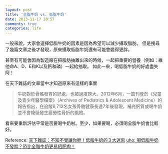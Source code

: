```yaml
---
layout: post
title: '全脂牛奶 vs. 低脂牛奶'
date: 2013-11-17 20:57
comments: true
categories: life
---
```

一般來說，大家會選擇低脂牛奶的因素是因為希望可以減少攝取脂肪。
但是搜尋了幾篇文章之後才發現，原來攝取低脂牛奶還有可能會變得更胖。

甚至有可能會因為製造廠在把脂肪抽離出來的時候，一起把重要的營養（例如：維他命A、D、E和K以及鈣和磷）一起給抽取。
如此一來，喝低脂牛奶的好處盡失阿！

在天下雜誌的文章當中才知道原來有這樣的事實
> 牛奶對於骨骼發育的好處，也被過度誇大。2012年6月，一篇刊登於《兒童及青少年醫學檔案》（Archives of Pediatrics & Adolescent Medicine）的報告指出，在追蹤6,712名女孩骨骼健康長達7年後發現，補充鈣質或喝牛奶並不會降低發生疲勞性骨折的風險。

看來要重新評估平常是否要喝牛奶啦。至少，如果要喝，必須喝全脂牛奶會比較好。

Reference:
[天下雜誌：不知不覺讓你胖！低脂牛奶的３大迷思](http://www.cw.com.tw/article/article.action?id=5050249)
[uho: 喝低脂牛奶不發胖？恐比全脂牛奶更易招肥肉！](http://www.uho.com.tw/hotnews.asp?aid=27573)
